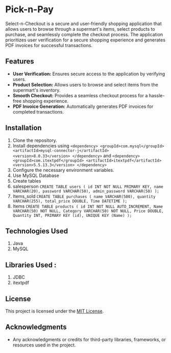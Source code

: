 # Pick-n-Pay
Select-n-Checkout is a secure and user-friendly shopping application that allows users to browse through a supermart's items, select products to purchase, and seamlessly complete the checkout process. The application prioritizes user verification for a secure shopping experience and generates PDF invoices for successful transactions.

## Features

- **User Verification:** Ensures secure access to the application by verifying users.
- **Product Selection:** Allows users to browse and select items from the supermart's inventory.
- **Smooth Checkout:** Provides a seamless checkout process for a hassle-free shopping experience.
- **PDF Invoice Generation:** Automatically generates PDF invoices for completed transactions.

## Installation

1. Clone the repository.
2. Install dependencies using
`<dependency>
    <groupId>com.mysql</groupId>
    <artifactId>mysql-connector-j</artifactId>
    <version>8.0.33</version>
</dependency>`
and
`<dependency>
    <groupId>com.itextpdf</groupId>
    <artifactId>itextpdf</artifactId>
    <version>5.5.13.3</version>
</dependency>`
3. Configure the necessary environment variables.
4. Use MySQL Database
5. Create tables
  1. salesperson
     `CREATE TABLE users (
    id INT NOT NULL PRIMARY KEY,
    name VARCHAR(20),
    password VARCHAR(50),
    admin_password VARCHAR(50)
);` 
  2. Items_sold
     `CREATE TABLE purchases (
    name VARCHAR(500),
    quantity VARCHAR(255),
    total_price DOUBLE,
    Time DATETIME
);`
  3. Items
     `CREATE TABLE products (
    id INT NOT NULL AUTO_INCREMENT,
    Name VARCHAR(50) NOT NULL,
    Category VARCHAR(50) NOT NULL,
    Price DOUBLE,
    Quantity INT,
    PRIMARY KEY (id),
    UNIQUE KEY (Name)
);`

## Technologies Used

1. Java
2. MySQL

## Libraries Used :

1. JDBC
2. itextpdf

## License

This project is licensed under the [MIT License](LICENSE.md).

## Acknowledgments

- Any acknowledgments or credits for third-party libraries, frameworks, or resources used in the project.

